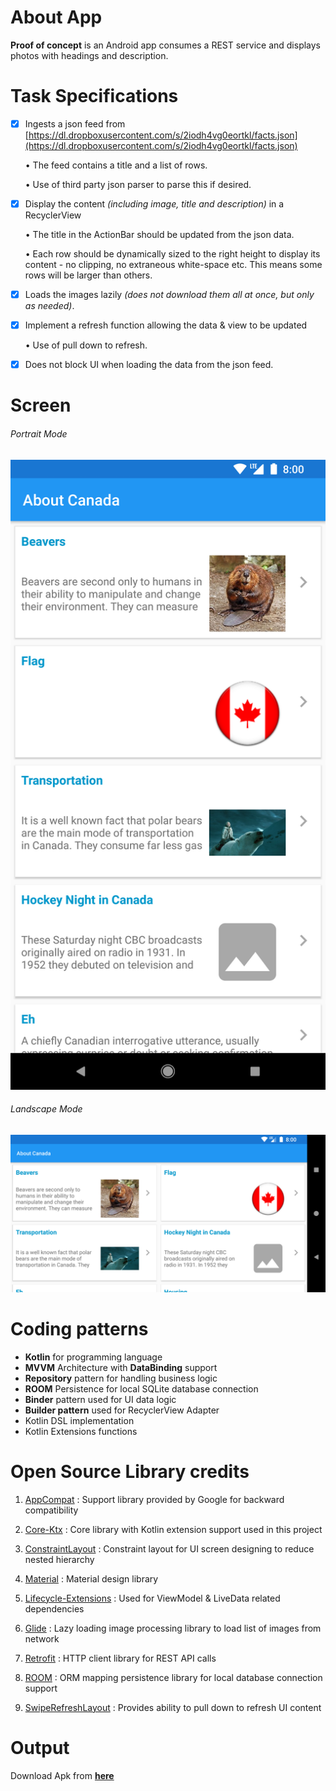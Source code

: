 # About App
**Proof of concept** is an Android app consumes a REST service and displays photos with headings and description.

# Task Specifications

- [x] Ingests a json feed from [https://dl.dropboxusercontent.com/s/2iodh4vg0eortkl/facts.json](https://dl.dropboxusercontent.com/s/2iodh4vg0eortkl/facts.json)

    • The feed contains a title and a list of rows.
     
    • Use of third party json parser to parse this if desired.

- [x] Display the content *(including image, title and description)* in a RecyclerView

    • The title in the ActionBar should be updated from the json data.
 
    • Each row should be dynamically sized to the right height to display its content - no clipping, no extraneous white-space etc. This means some rows will be larger than others.

- [x] Loads the images lazily *(does not download them all at once, but only as needed)*.

- [x] Implement a refresh function allowing the data & view to be updated

    • Use of pull down to refresh.

- [x] Does not block UI when loading the data from the json feed.

# Screen

###### Portrait Mode

![Portrait Mode](https://github.com/JeelVankhede/Proof-Of-Concept/blob/master/screens/output.png)

###### Landscape Mode

![Landscape Mode](https://github.com/JeelVankhede/Proof-Of-Concept/blob/master/screens/output-land.png)

# Coding patterns

 - **Kotlin** for programming language
 - **MVVM** Architecture with **DataBinding** support
 - **Repository** pattern for handling business logic
 - **ROOM** Persistence for local SQLite database connection
 - **Binder** pattern used for UI data logic
 - **Builder pattern** used for RecyclerView Adapter
 - Kotlin DSL implementation
 - Kotlin Extensions functions

# Open Source Library credits

1. [AppCompat](https://developer.android.com/jetpack/androidx/releases/appcompat) : Support library provided by Google for backward compatibility 

2. [Core-Ktx](https://developer.android.com/jetpack/androidx/releases/core) : Core library with Kotlin extension support used in this project

3. [ConstraintLayout](https://developer.android.com/jetpack/androidx/releases/constraintlayout) : Constraint layout for UI screen designing to reduce nested hierarchy
    
4. [Material](https://github.com/material-components/material-components-android) : Material design library

5. [Lifecycle-Extensions](https://developer.android.com/jetpack/androidx/releases/lifecycle) : Used for ViewModel & LiveData related dependencies

6. [Glide](https://github.com/bumptech/glide/blob/master/README.md) : Lazy loading image processing library to load list of images from network

7. [Retrofit](https://square.github.io/retrofit/) : HTTP client library for REST API calls

8. [ROOM](https://developer.android.com/jetpack/androidx/releases/room) : ORM mapping persistence library for local database connection support

9. [SwipeRefreshLayout](https://developer.android.com/jetpack/androidx/releases/swiperefreshlayout) : Provides ability to pull down to refresh UI content

# Output

Download Apk from **[here](https://github.com/JeelVankhede/Proof-Of-Concept/blob/master/apk/Proof_Of_Concept-1.0-[17-Oct-2019]-debug.apk)**